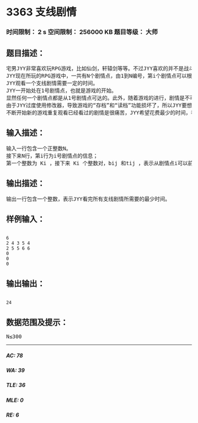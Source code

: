 # 3363 支线剧情   
### 时间限制： 2 s     空间限制： 256000 KB     题目等级： 大师  
## 题目描述：  

<pre>
宅男JYY非常喜欢玩RPG游戏，比如仙剑，轩辕剑等等。不过JYY喜欢的并不是战斗场景，而是类似电视剧一般的充满恩怨情仇的剧情。这些游戏往往都有很多的支线剧情，现在JYY想花费最少的时间看完所有的支线剧情。 
JYY现在所玩的RPG游戏中，一共有N个剧情点，由1到N编号，第i个剧情点可以根据JYY的不同的选择，而经过不同的支线剧情，前往 Ki种不同的新的剧情点。当然如果 Ki 为0，则说明i号剧情点是游戏的一个结局了。 
JYY观看一个支线剧情需要一定的时间。 
JYY一开始处在1号剧情点，也就是游戏的开始。 
显然任何一个剧情点都是从1号剧情点可达的。此外，随着游戏的进行，剧情是不可逆的。所以游戏保证从任意剧情点出发，都不能再回到这个剧情点。 
由于JYY过度使用修改器，导致游戏的“存档”和“读档”功能损坏了，所以JYY要想回到之前的剧情点，唯一的方法就是退出当前游戏，并开始新的游戏，也就是回到1号剧情点。JYY可以在任何时刻退出游戏并重新开始。 
不断开始新的游戏重复观看已经看过的剧情是很痛苦，JYY希望花费最少的时间，看完所有不同的支线剧情。
</pre>
  
  
## 输入描述：  

<pre>
输入一行包含一个正整数N。 
接下来N行，第i行为i号剧情点的信息； 
第一个整数为 Ki ，接下来 Ki 个整数对，bij 和tij ，表示从剧情点i可以前往剧情点bij,并且观看这段支线剧情需要花费 tij 的时间。
</pre>
  
  
## 输出描述：  

<pre>
输出一行包含一个整数，表示JYY看完所有支线剧情所需要的最少时间。
</pre>
  
  
## 样例输入：  

<pre><code>
6 
2 4 3 5 4 
2 5 5 6 6 
0 
0 
0 
</code></pre>
  
  
## 输出输出：  

<pre><code>
24
</code></pre>
  
  
## 数据范围及提示：  

<pre>
N≤300
</pre>
  
  
***  

##### AC: 78  
##### WA: 39  
##### TLE: 36  
##### MLE: 0  
##### RE: 6  
